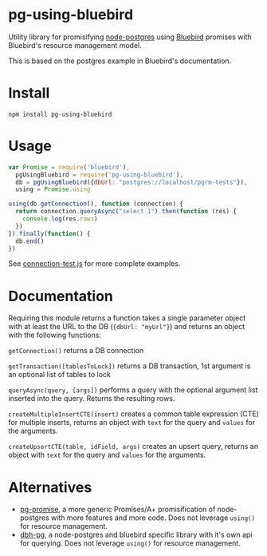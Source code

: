 # pg-using-bluebird

Utility library for promisifying
[node-postgres](https://github.com/brianc/node-postgres) using
[Bluebird](https://github.com/petkaantonov/bluebird/) promises with
Bluebird's resource management model.

This is based on the postgres example in Bluebird's documentation.

# Install

    npm install pg-using-bluebird

# Usage

```javascript
var Promise = require('bluebird'),
  pgUsingBluebird = require('pg-using-bluebird'),
  db = pgUsingBluebird({dbUrl: "postgres://localhost/pgrm-tests"}),
  using = Promise.using

using(db.getConnection(), function (connection) {
  return connection.queryAsync("select 1").then(function (res) {
    console.log(res.rows)
  })
}).finally(function() {
  db.end()
})
```

See [connection-test.js](test/connection-test.js) for more complete examples.

# Documentation

Requiring this module returns a function takes a single parameter
object with at least the URL to the DB (```{dbUrl: "myUrl"}```) and
returns an object with the following functions:

```getConnection()``` returns a DB connection

```getTransaction([tablesToLock])``` returns a DB transaction, 1st argument is an optional list of tables to lock

```queryAsync(query, [args])``` performs a query with the optional argument list inserted into the query. Returns the resulting rows.

```createMultipleInsertCTE(insert)``` creates a common table expression (CTE) for multiple inserts, returns an object 
with ```text``` for the query and ```values``` for the arguments.

```createUpsertCTE(table, idField, args)``` creates an upsert query, returns an object 
with ```text``` for the query and ```values``` for the arguments.

# Alternatives

* [pg-promise](https://www.npmjs.com/package/pg-promise), a more generic Promises/A+ promisification of node-postgres with more features and more code. Does not leverage `using()` for resource management.
* [dbh-pg](https://www.npmjs.com/package/dbh-pg), a node-postgres and bluebird specific library with it's own api for querying. Does not leverage `using()` for resource management.
